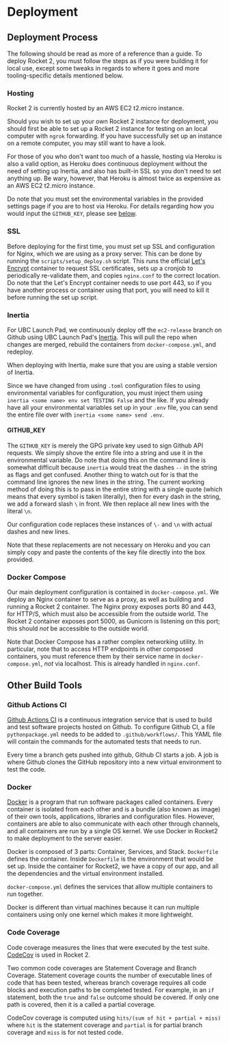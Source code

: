 # Deployment

## Deployment Process

The following should be read as more of a reference than a guide. To deploy Rocket 2, you must follow the steps as if you were building it for local use, except some tweaks in regards to where it goes and more tooling-specific details mentioned below.

### Hosting

Rocket 2 is currently hosted by an AWS EC2 t2.micro instance.

Should you wish to set up your own Rocket 2 instance for deployment, you should first be able to set up a Rocket 2 instance for testing on an local computer with `ngrok` forwarding. If you have successfully set up an instance on a remote computer, you may still want to have a look.

For those of you who don't want too much of a hassle, hosting via Heroku is also a valid option, as Heroku does continuous deployment without the need of setting up Inertia, and also has built-in SSL so you don't need to set anything up. Be wary, however, that Heroku is almost twice as expensive as an AWS EC2 t2.micro instance.

Do note that you must set the environmental variables in the provided settings page if you are to host via Heroku. For details regarding how you would input the `GITHUB_KEY`, please see [below](#inertia).

### SSL

Before deploying for the first time, you must set up SSL and configuration for
Nginx, which we are using as a proxy server. This can be done by running the
`scripts/setup_deploy.sh` script. This runs the official
[Let's Encrypt](https://letsencrypt.org/) container to request SSL certificates,
sets up a cronjob to periodically re-validate them, and copies
`nginx.conf` to the correct location. Do note that the Let's
Encrypt container needs to use port 443, so if you have another process or
container using that port, you will need to kill it before running the
set up script.

### Inertia

For UBC Launch Pad, we continuously deploy off the `ec2-release` branch on Github
using UBC Launch Pad's [Inertia](https://github.com/ubclaunchpad/inertia).
This will pull the repo when changes are merged, rebuild the containers from
`docker-compose.yml`, and redeploy.

When deploying with Inertia, make sure that you are using a stable version of Inertia.

Since we have changed from using `.toml` configuration files to using environmental variables for configuration, you must inject them using `inertia <some name> env set TESTING False` and the like. If you already have all your environmental variables set up in your `.env` file, you can send the entire file over with `inertia <some name> send .env`.

#### GITHUB_KEY

The `GITHUB_KEY` is merely the GPG private key used to sign Github API requests. We simply shove the entire file into a string and use it in the environmental variable. Do note that doing this on the command line is somewhat difficult because `inertia` would treat the dashes `--` in the string as flags and get confused. Another thing to watch out for is that the command line ignores the new lines in the string. The current working method of doing this is to pass in the entire string with a single quote (which means that every symbol is taken literally), then for every dash in the string, we add a forward slash `\` in front. We then replace all new lines with the literal `\n`.

Our configuration code replaces these instances of `\-` and `\n` with actual dashes and new lines.

Note that these replacements are not necessary on Heroku and you can simply copy and paste the contents of the key file directly into the box provided.

### Docker Compose

Our main deployment configuration is contained in
`docker-compose.yml`. We deploy an Nginx container
to serve as a proxy, as well as building and running a Rocket 2 container.
The Nginx proxy exposes ports 80 and 443, for HTTP/S, which must also be
accessible from the outside world. The Rocket 2 container exposes port 5000,
as Gunicorn is listening on this port; this should *not* be accessible to
the outside world.

Note that Docker Compose has a rather complex networking utility. In particular,
note that to access HTTP endpoints in other composed containers, you must
reference them by their service name in `docker-compose.yml`, *not* via
localhost. This is already handled in `nginx.conf`.

## Other Build Tools

### Github Actions CI

[Github Actions CI](https://github.com/features/actions) is a continuous
integration service that is used to build and test software projects hosted on
Github.  To configure Github CI, a file  `pythonpackage.yml` needs to be added
to `.github/workflows/`. This YAML file will contain the commands for
the automated tests that needs to run.

Every time a branch gets pushed into github, Github CI starts a job. A job is
where Github clones the GitHub repository into a new virtual environment to
test the code.

### Docker

[Docker](https://docs.docker.com/get-started/) is a program that run software
packages called containers. Every container is isolated from each other and is
a bundle (also known as image) of their own tools, applications, libraries and
configuration files. However, containers are able to also communicate with each
other through channels, and all containers are run by a single OS kernel.
We use Docker in Rocket2 to make deployment to the server easier.

Docker is composed of 3 parts: Container, Services, and Stack.
`Dockerfile` defines the container. Inside `Dockerfile` is the environment that
would be set up. Inside the container for Rocket2, we have a copy of our app,
and all the dependencies and the virtual environment installed.

`docker-compose.yml` defines the services that allow multiple containers to run together.

Docker is different than virtual machines because it can run multiple containers
using only one kernel which makes it more lightweight.

### Code Coverage

Code coverage measures the lines that were executed by the test suite.
[CodeCov](https://docs.codecov.io/docs/about-code-coverage) is used in Rocket 2.

Two common code coverages are Statement Coverage and Branch Coverage. Statement
coverage counts the number of executable lines of code that has been tested,
whereas branch coverage requires all code blocks and execution paths to
be completed tested. For example, in an `if` statement, both the `true` and
`false` outcome should be covered. If only one path is covered, then it is a
called a partial coverage.

CodeCov coverage is computed using `hits/(sum of hit + partial + miss)` where
`hit` is the statement coverage and `partial` is for partial branch coverage and
`miss` is for not tested code.
